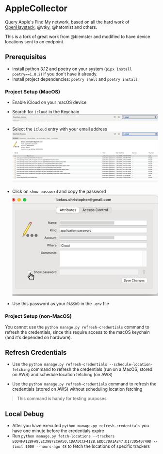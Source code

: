 # AppleCollector

Query Apple's Find My network, based on all the hard work
of [OpenHaystack](https://github.com/seemoo-lab/openhaystack/), @vtky, @hatomist and others.

This is a fork of great work from @biemster and modified to have device locations sent to an endpoint.

## Prerequisites

- Install python 3.12 and poetry on your system (`pipx install poetry==1.8.2`) if you don't have it already.
- Install project dependencies: `poetry shell` and `poetry install`

### Project Setup (MacOS)

- Enable iCloud on your macOS device
- Search for `icloud` in the Keychain
![img.png](docs/keychain_search.png)

- Select the `iCloud` entry with your email address
![keychain_select.png](docs%2Fkeychain_select.png)

- Click on `show password` and copy the password
![img.png](docs/keychain_show_pass.png)

- Use this password as your `PASSWD` in the `.env` file


### Project Setup (non-MacOS)

You cannot use the `python manage.py refresh-credentials` command to refresh the credentials, since this require
access to the macOS keychain (and it's depended on hardware).

## Refresh Credentials

- Use the `python manage.py refresh-credentials --schedule-location-fetching` 
command to refresh the credentials (run on a MacOS, stored on AWS) and schedule location fetching (on AWS)


- Use the `python manage.py refresh-credentials` 
command to refresh the credentials (stored on AWS) without scheduling location fetching

> This command is handy for testing purposes

## Local Debug

- After you have executed `python manage.py refresh-credentials` you have one minute before the credentials expire
- Run `python manage.py fetch-locations --trackers E0D4FA128FA9,EC3987ECAA50,CDAA0CCF4128,EDDC7DA1A247,D173D540749D --limit 1000 --hours-ago 48`
to fetch the locations of specific trackers
